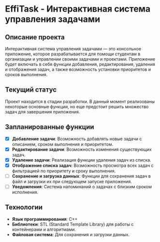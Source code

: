 # EffiTask - Интерактивная система управления задачами

## Описание проекта

Интерактивная система управления задачами — это консольное приложение, которое разрабатывается для помощи студентам в организации и управлении своими задачами и проектами. Приложение будет включать в себя функции добавления, редактирования, удаления и отображения задач, а также возможность установки приоритетов и сроков выполнения.

## Текущий статус

Проект находится в стадии разработки. В данный момент реализованы некоторые основные функции, но еще предстоит решить множество задач для завершения приложения.

## Запланированные функции

- [X] **Добавление задачи**: Возможность добавлять новые задачи с описанием, сроком выполнения и приоритетом.
- [X] **Редактирование задачи**: Возможность изменения существующих задач.
- [X] **Удаление задачи**: Реализация функции удаления задач из списка.
- [X] **Отображение списка задач**: Возможность просмотра всех задач с фильтрацией по приоритету и сроку выполнения.
- [ ] **Сохранение и загрузка данных**: Функции для сохранения задач в файл и загрузки их при следующем запуске приложения.
- [ ] **Уведомления**: Система напоминаний о задачах с близким сроком исполнения.

## Технологии

- **Язык программирования**: C++
- **Библиотеки**: STL (Standard Template Library) для работы с контейнерами и алгоритмами.
- **Файловая система**: Для сохранения и загрузки данных.
